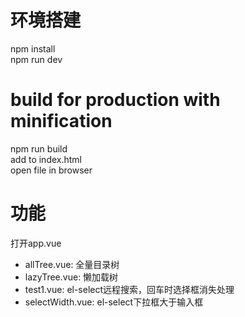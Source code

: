 # 环境搭建  
npm install  
npm run dev

# build for production with minification
npm run build  
add <script src="./dist/build.js"></script>  to index.html  
open file in browser  

# 功能
打开app.vue  
* allTree.vue: 全量目录树
* lazyTree.vue: 懒加载树
* test1.vue: el-select远程搜索，回车时选择框消失处理
* selectWidth.vue: el-select下拉框大于输入框

